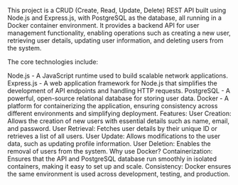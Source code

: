 This project is a CRUD (Create, Read, Update, Delete) REST API built using Node.js and Express.js, with PostgreSQL as the database, all running in a Docker container environment. It provides a backend API for user management functionality, enabling operations such as creating a new user, retrieving user details, updating user information, and deleting users from the system.

The core technologies include:

Node.js - A JavaScript runtime used to build scalable network applications.
Express.js - A web application framework for Node.js that simplifies the development of API endpoints and handling HTTP requests.
PostgreSQL - A powerful, open-source relational database for storing user data.
Docker - A platform for containerizing the application, ensuring consistency across different environments and simplifying deployment.
Features:
User Creation: Allows the creation of new users with essential details such as name, email, and password.
User Retrieval: Fetches user details by their unique ID or retrieves a list of all users.
User Update: Allows modifications to the user data, such as updating profile information.
User Deletion: Enables the removal of users from the system.
Why use Docker?
Containerization: Ensures that the API and PostgreSQL database run smoothly in isolated containers, making it easy to set up and scale.
Consistency: Docker ensures the same environment is used across development, testing, and production.

